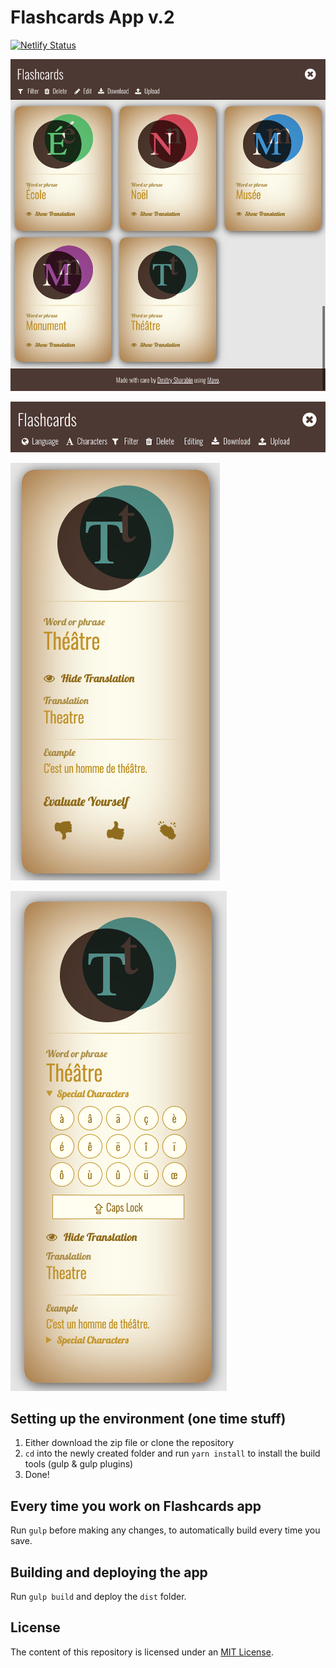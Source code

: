 # Flashcards App v.2

[![Netlify Status](https://api.netlify.com/api/v1/badges/724b2e22-8359-46eb-b08b-ed73d51c73d7/deploy-status)](https://app.netlify.com/sites/flashcards-study/deploys)

![Application](/app/images/1.png)

![Toolbar](app/images/2.png)

![Flashcard in Read mode](app/images/4.png)

![Flashcard in Edit mode](app/images/3.png)

## Setting up the environment (one time stuff)

1. Either download the zip file or clone the repository
2. `cd` into the newly created folder and run `yarn install` to install the build tools (gulp & gulp plugins)
3. Done!

## Every time you work on Flashcards app

Run `gulp` before making any changes, to automatically build every time you save.

## Building and deploying the app

Run `gulp build` and deploy the `dist` folder.

## License

The content of this repository is licensed under an [MIT License](https://opensource.org/licenses/MIT).
